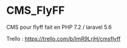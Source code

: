 # CMS_FlyFF

CMS pour flyff fait en PHP 7.2 / laravel 5.6

Trello : https://trello.com/b/ImR9LrjH/cmsflyff